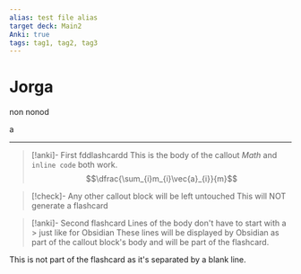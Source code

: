 ```yaml
---
alias: test file alias
target deck: Main2
Anki: true
tags: tag1, tag2, tag3
---
```

# Jorga
non
nonod


a



<!--ID: 1711903492538-->
<!--ID: 1711897956134-->
<!--ID: 1711894250930-->
---

> [!anki]- First fddlashcardd
> This is the body of the callout
> $Math$ and `inline code` both work.
> $$\dfrac{\sum_{i}m_{i}\vec{a}_{i}}{m}$$
<!--ID: 1711903492564-->

<!--ID: 1711897956150-->

<!--ID: 1711894250946-->

<!--ID: 1711893762165-->

> [!check]- Any other callout block will be left untouched
> This will NOT generate a flashcard

> [!anki]- Second flashcard
Lines of the body don't have to start with a > just like for Obsidian
These lines will be displayed by Obsidian as part of the callout block's body and will be part of the flashcard.
<!--ID: 1711903492568-->

<!--ID: 1711897956154-->

<!--ID: 1711894250949-->

<!--ID: 1711893762180-->


This is not part of the flashcard as it's separated by a blank line.